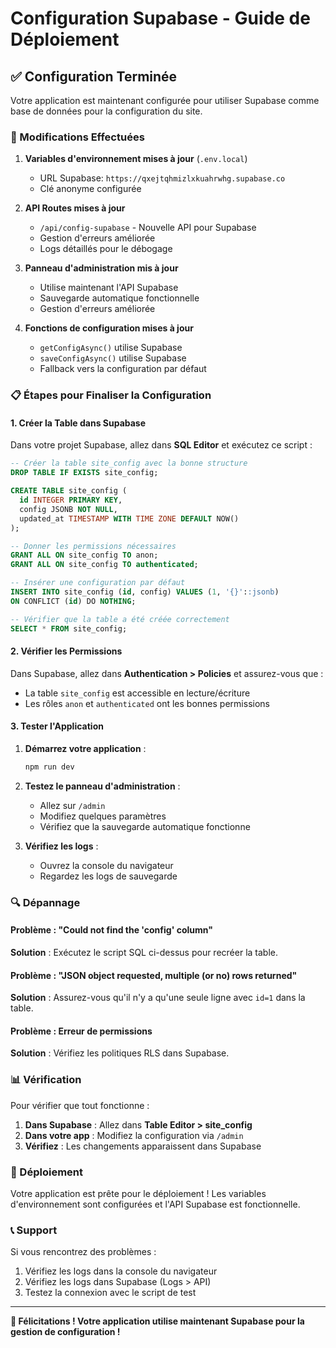 # Configuration Supabase - Guide de Déploiement

## ✅ Configuration Terminée

Votre application est maintenant configurée pour utiliser Supabase comme base de données pour la configuration du site.

### 🔧 Modifications Effectuées

1. **Variables d'environnement mises à jour** (`.env.local`)
   - URL Supabase: `https://qxejtqhmizlxkuahrwhg.supabase.co`
   - Clé anonyme configurée

2. **API Routes mises à jour**
   - `/api/config-supabase` - Nouvelle API pour Supabase
   - Gestion d'erreurs améliorée
   - Logs détaillés pour le débogage

3. **Panneau d'administration mis à jour**
   - Utilise maintenant l'API Supabase
   - Sauvegarde automatique fonctionnelle
   - Gestion d'erreurs améliorée

4. **Fonctions de configuration mises à jour**
   - `getConfigAsync()` utilise Supabase
   - `saveConfigAsync()` utilise Supabase
   - Fallback vers la configuration par défaut

### 📋 Étapes pour Finaliser la Configuration

#### 1. Créer la Table dans Supabase

Dans votre projet Supabase, allez dans **SQL Editor** et exécutez ce script :

```sql
-- Créer la table site_config avec la bonne structure
DROP TABLE IF EXISTS site_config;

CREATE TABLE site_config (
  id INTEGER PRIMARY KEY,
  config JSONB NOT NULL,
  updated_at TIMESTAMP WITH TIME ZONE DEFAULT NOW()
);

-- Donner les permissions nécessaires
GRANT ALL ON site_config TO anon;
GRANT ALL ON site_config TO authenticated;

-- Insérer une configuration par défaut
INSERT INTO site_config (id, config) VALUES (1, '{}'::jsonb)
ON CONFLICT (id) DO NOTHING;

-- Vérifier que la table a été créée correctement
SELECT * FROM site_config;
```

#### 2. Vérifier les Permissions

Dans Supabase, allez dans **Authentication > Policies** et assurez-vous que :
- La table `site_config` est accessible en lecture/écriture
- Les rôles `anon` et `authenticated` ont les bonnes permissions

#### 3. Tester l'Application

1. **Démarrez votre application** :
   ```bash
   npm run dev
   ```

2. **Testez le panneau d'administration** :
   - Allez sur `/admin`
   - Modifiez quelques paramètres
   - Vérifiez que la sauvegarde automatique fonctionne

3. **Vérifiez les logs** :
   - Ouvrez la console du navigateur
   - Regardez les logs de sauvegarde

### 🔍 Dépannage

#### Problème : "Could not find the 'config' column"
**Solution** : Exécutez le script SQL ci-dessus pour recréer la table.

#### Problème : "JSON object requested, multiple (or no) rows returned"
**Solution** : Assurez-vous qu'il n'y a qu'une seule ligne avec `id=1` dans la table.

#### Problème : Erreur de permissions
**Solution** : Vérifiez les politiques RLS dans Supabase.

### 📊 Vérification

Pour vérifier que tout fonctionne :

1. **Dans Supabase** : Allez dans **Table Editor > site_config**
2. **Dans votre app** : Modifiez la configuration via `/admin`
3. **Vérifiez** : Les changements apparaissent dans Supabase

### 🚀 Déploiement

Votre application est prête pour le déploiement ! Les variables d'environnement sont configurées et l'API Supabase est fonctionnelle.

### 📞 Support

Si vous rencontrez des problèmes :
1. Vérifiez les logs dans la console du navigateur
2. Vérifiez les logs dans Supabase (Logs > API)
3. Testez la connexion avec le script de test

---

**🎉 Félicitations ! Votre application utilise maintenant Supabase pour la gestion de configuration !**